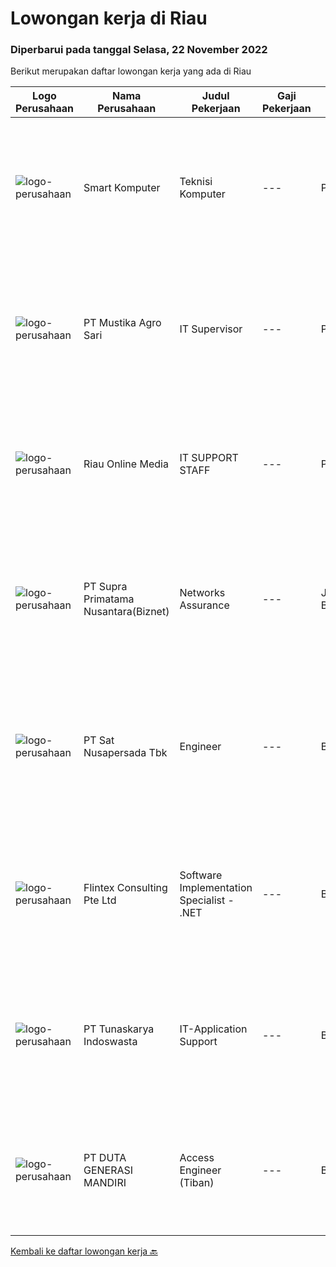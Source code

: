 
  # Lowongan kerja di Riau

  ### Diperbarui pada tanggal Selasa, 22 November 2022

  Berikut merupakan daftar lowongan kerja yang ada di Riau

  |Logo Perusahaan | Nama Perusahaan | Judul Pekerjaan | Gaji Pekerjaan | Lokasi | Deskripsi | Tanggal diunggah | Pranala |
  | -------------- | --------------- | --------------- | --------- | --------- | -------------- | ------- | ----------- |
  |![logo-perusahaan](https://i.ibb.co/sqvTCh9/112815900-stock-vector-no-image-available-icon-flat-vector.webp)|Smart Komputer|Teknisi Komputer|---|Pekanbaru|Kualifikasi Pekerjaan Usia maksimal 21 tahun Pendidikan minimal SMK TKJ (Teknik Komputer dan Jaringan) Memahami dasar-dasar komputer Fresh graduate...|Selasa, 15 November 2022|https://www.jobstreet.co.id/id/job/teknisi-komputer-4107360?token=0~77644e46-e068-46c8-81bf-0381a0a7cd92&sectionRank=1&jobId=jobstreet-id-job-4107360|
|![logo-perusahaan](https://image-service-cdn.seek.com.au/2460c58d3996d998865376c565eddcfae7bf6103/ee4dce1061f3f616224767ad58cb2fc751b8d2dc)|PT Mustika Agro Sari|IT Supervisor|---|Pekanbaru|Uraian Tugas : Bersedia melakukan perjalanan Dinas Ke luar Kota jika ada permasalahan pernagkat jaringan &amp; pernangkat komunikasi di lokas...|Rabu, 09 November 2022|https://www.jobstreet.co.id/id/job/it-supervisor-4099784?token=0~77644e46-e068-46c8-81bf-0381a0a7cd92&sectionRank=2&jobId=jobstreet-id-job-4099784|
|![logo-perusahaan](https://i.ibb.co/sqvTCh9/112815900-stock-vector-no-image-available-icon-flat-vector.webp)|Riau Online Media|IT SUPPORT STAFF|---|Pekanbaru|Kualifikasi Pekerjaan Usia maksimal 30 tahun Pendidikan min D3 semua jurusan Memiliki semangat kerja yang tinggi Menguasai Front End dan Desain...|Kamis, 10 November 2022|https://www.jobstreet.co.id/id/job/it-support-staff-4102008?token=0~77644e46-e068-46c8-81bf-0381a0a7cd92&sectionRank=3&jobId=jobstreet-id-job-4102008|
|![logo-perusahaan](https://image-service-cdn.seek.com.au/1033d36f751f076cfdd637ed0acbcbf8508866ec/ee4dce1061f3f616224767ad58cb2fc751b8d2dc)|PT Supra Primatama Nusantara(Biznet)|Networks Assurance|---|Jawa Barat|Tanggung Jawab:  Melakukan Audit &amp; Commissioning jaringan Fiber Optic (FTTx GPON, and Metro Ethernet) Memastikan pembangunan jaringan fiber optik...|Selasa, 25 Oktober 2022|https://www.jobstreet.co.id/id/job/networks-assurance-4080224?token=0~77644e46-e068-46c8-81bf-0381a0a7cd92&sectionRank=4&jobId=jobstreet-id-job-4080224|
|![logo-perusahaan](https://image-service-cdn.seek.com.au/b74c9a52f2de16bea199a3cd5453b87b95e67c83/ee4dce1061f3f616224767ad58cb2fc751b8d2dc)|PT Sat Nusapersada Tbk|Engineer|---|Batam|- Diploma/Bachelor of engineering machinery or electrical physical- Advanced in AutoCad- Advanced in MS Office skills, especially in MS Excel- Able to...|Senin, 21 November 2022|https://www.jobstreet.co.id/id/job/engineer-1033787744?token=0~77644e46-e068-46c8-81bf-0381a0a7cd92&sectionRank=5&jobId=jobstreet-id-job-1033787744|
|![logo-perusahaan](https://i.ibb.co/sqvTCh9/112815900-stock-vector-no-image-available-icon-flat-vector.webp)|Flintex Consulting Pte Ltd|Software Implementation Specialist - .NET|---|Batam|·            Development and / or implementation experience NET, C #, VB NET, Web services.        ·            Code deployment experience with Web...|Senin, 21 November 2022|https://www.jobstreet.co.id/id/job/software-implementation-specialist-.net-1033546898?token=0~77644e46-e068-46c8-81bf-0381a0a7cd92&sectionRank=6&jobId=jobstreet-id-job-1033546898|
|![logo-perusahaan](https://image-service-cdn.seek.com.au/b563e9c33c2cd3a63a3f58a5d729cc89b34b1bcd/ee4dce1061f3f616224767ad58cb2fc751b8d2dc)|PT Tunaskarya Indoswasta|IT-Application Support|---|Batam|- Graduated min. D3 from IT background.- Minimal 3 years experience or above as at manufacturing company.- Familiar with ERP system in manufacturing.-...|Jumat, 18 November 2022|https://www.jobstreet.co.id/id/job/it-application-support-1033818723?token=0~77644e46-e068-46c8-81bf-0381a0a7cd92&sectionRank=7&jobId=jobstreet-id-job-1033818723|
|![logo-perusahaan](https://image-service-cdn.seek.com.au/f6d4c20e039a9103d16d613786829da485a07a5f/ee4dce1061f3f616224767ad58cb2fc751b8d2dc)|PT DUTA GENERASI MANDIRI|Access Engineer (Tiban)|---|Batam|- Laki-laki- Maks usia 30 tahun- Pend terakhir SMK, D3/S1 dengan jurusan Teknik- SMK min. 80, D3/S1 min. 3.00- Memiliki pengalaman min. 1 tahun di...|Sabtu, 19 November 2022|https://www.jobstreet.co.id/id/job/access-engineer-tiban-1033826922?token=0~77644e46-e068-46c8-81bf-0381a0a7cd92&sectionRank=8&jobId=jobstreet-id-job-1033826922|


  [Kembali ke daftar lowongan kerja 🔙](../README.md#daftar-lowongan-kerja)
  